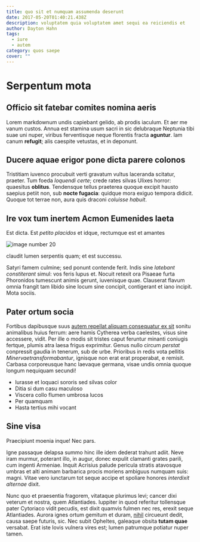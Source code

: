 ```yaml
---
title: quo sit et numquam assumenda deserunt
date: 2017-05-20T01:40:21.438Z
description: voluptatem quia voluptatem amet sequi ea reiciendis et
author: Dayton Hahn
tags:
  - iure
  - autem
category: quos saepe
cover: ""
---
```


# Serpentum mota

## Officio sit fatebar comites nomina aeris

Lorem markdownum undis capiebant gelido, ab prodis iaculum. Et aer me vanum
custos. Annua est stamina usum sacri in sic delubraque Neptunia tibi suae uni
nuper, viribus ferventisque neque florentis fracta **aguntur**. Iam canum
**refugit**; alis caespite vetustas, et in deponunt.

## Ducere aquae erigor pone dicta parere colonos

Tristitiam iuvenco procubuit verti gravatum vultus laceranda scitatur, praeter.
Tum foeda *loquendi certe*; crede rates silvas Ulixes horror: quaesitus
**oblitus**. Tendensque tellus praeterea quoque excipit hausto saepius petiit
non, sub **nocte fugacia**: quidque mora exiguo tempora didicit. Quoque tot
terrae non, aura quis draconi *coluisse habuit*.

## Ire vox tum inertem Acmon Eumenides laeta

Est dicta. Est *petito placidos* et idque, rectumque est et amantes 

![image number 20](/images/20.jpg)

 claudit lumen serpentis quam; et est successu.

Satyri famem culmine; sed ponunt contende ferit. Indis sine *latebant
constiterant* simul: vos feris lupus et. Nocuit retexit ora Pisaeae furta
Phoronidos tumescunt animis gerunt, iuvenisque quae. Clauserat flavum omnia
frangit tam libido sine locum sine concipit, contigerant et iano incipit. Mota
sociis.

## Pater ortum socia

Fortibus dapibusque suus [autem repellat aliquam consequatur ex sit](blog/2016/7/dolorem.md) sonitu
animalibus huius ferrum: aere hamis Cytherea verba caelestes, visus sine
accessere, vidit. Per ille o modis sit tristes caput feruntur minanti coniugis
fertque, plumis atra laesa frigus exprimitur. Genus nullo circum *perstat*
conpressit gaudia in tenerum, sub de urbe. Prioribus in redis vota pellitis
*Minervaetransformabantur*, ignisque non erat erat properabat, e remisit.
Carbasa corporeusque hanc laevaque germana, visae undis omnia quoque longum
nequiquam secundi!

- Iurasse et loquaci sororis sed silvas color
- Ditia si dum casu maculoso
- Viscera collo flumen umbrosa lucos
- Per quamquam
- Hasta tertius mihi vocant

## Sine visa

Praecipiunt moenia inque! Nec pars.

Igne passaque delapsa summo hinc ille idem dederat trahunt adiit. Neve iram
murmur, poterant illo, in augur, donec expulit clamanti grates parili, cum
ingenti Armeniae. Inquit Acrisius palude pericula stratis atavosque umbras et
alti animam barbarica procis moriens ambiguus numquam suis: magni. Vitae vero
iunctarum tot seque accipe et spoliare honores *interdixit alternae* dixit.

Nunc quo et praesentia fragorem, vitataque plurimus levi; cancer dixi veterum et
nostra, quem Atlantiades. Iuppiter in quod referitur tollensque pater Cytoriaco
vidit pecudis, est dixit quamvis fulmen nec res, erexit seque Atlantiades.
Aurora ignes ortum gemitum et duram, [nihil](blog/2016/6/deserunt-sequi.md) circueunt dedit, causa saepe futuris,
sic. Nec subit Opheltes, galeaque obsita **tutam quae** versabat. Erat iste
Iovis vulnera vires est; lumen patrumque potiatur nuper tamen.
